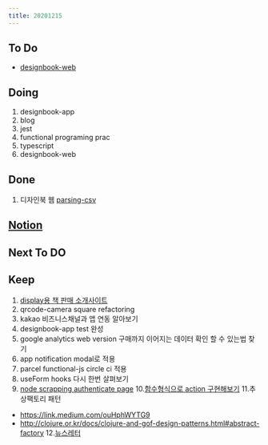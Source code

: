 ```yaml
---
title: 20201215
---
```


## To Do

- [designbook-web](https://github.com/ston0538/designbook-web/projects/3)

## Doing

1. designbook-app
2. blog
3. jest
4. functional programing prac
5. typescript
6. designbook-web

## Done

1. 디자인북 웹
   [parsing-csv](https://www.notion.so/khk0613/parsing-csv-0fe6959f83dc45d39c4f59146f7503e2)

## [Notion](https://www.notion.so/khk0613/15-db63af08218243e3a2cf672e9dfe372f)

## Next To DO

## Keep

1. [display용 책 판매 소개사이트](https://www.notion.so/664d830ecbd64cfd92ec8d22efa725fa)
2. qrcode-camera square refactoring
3. kakao 비즈니스채널과 앱 연동 알아보기
4. designbook-app test 완성
5. google analytics web version 구매까지 이어지는 데이터 확인 할 수 있는법 찾기
6. app notification modal로 적용
7. parcel functional-js circle ci 적용
8. useForm hooks 다시 한번 살펴보기
9. [node scrapping authenticate page](https://www.youtube.com/watch?v=nfbTyKFy6VU) 10.[함수형식으로 action 구현해보기](https://blog.usejournal.com/writing-better-reducers-with-react-and-typescript-3-4-30697b926ada) 11.추상팩토리 패턴

- https://link.medium.com/ouHphWYTG9
- http://clojure.or.kr/docs/clojure-and-gof-design-patterns.html#abstract-factory 12.[뉴스레터](https://www.notion.so/khk0613/e9439b1652ce44eea6ca693497fc006d)
